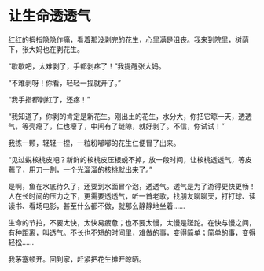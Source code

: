 # 让生命透透气

红红的拇指隐隐作痛，看着那没剥完的花生，心里满是沮丧。我来到院里，树荫下，张大妈也在剥花生。 

“歇歇吧，太难剥了，手都剥疼了！”我提醒张大妈。 

“不难剥呀！你看，轻轻一捏就开了。” 

“我手指都剥红了，还疼！” 

“我知道了，你剥的肯定是新花生。刚出土的花生，水分大，你把它晾一天，透透气，等壳瘪了，仁也瘪了，中间有了缝隙，就好剥了。不信，你试试！” 

我拣一颗，轻轻一捏，一粒粉嘟嘟的花生仁便冒了出来。 

“见过蜕核桃皮吧？新鲜的核桃皮压根蜕不掉，放一段时间，让核桃透透气，等皮蔫了，用刀一割，一个光溜溜的核桃就出来了。” 

是啊，鱼在水底待久了，还要到水面冒个泡，透透气。透气是为了游得更快更畅！人在长时间的压力之下，更需要透透气，听一首老歌，找朋友聊聊天，打打球、读读书、看场电影，甚至什么都不做，就那么静静地坐着…… 

生命的节拍，不要太快，太快易疲惫；也不要太慢，太慢是蹉跎。在快与慢之间，有种距离，叫透气。不长也不短的时间里，难做的事，变得简单；简单的事，变得轻松…… 

我茅塞顿开。回到家，赶紧把花生摊开晾晒。